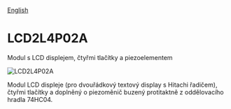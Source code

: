 
[English](./README.md)
<!--- module --->
# LCD2L4P02A
<!--- Emodule --->

<!--- subtitle ---> Modul s LCD displejem, čtyřmi tlačítky a piezoelementem <!--- Esubtitle --->

![LCD2L4P02A](/doc/img/LCD2L4P02A_QRcode.png)

<!--- description ---> Modul LCD displeje (pro dvouřádkový textový display s Hitachi řadičem), čtyřmi tlačítky a doplněný o piezoměnič buzený protitaktně z oddělovacího hradla 74HC04.<!--- Edescription --->
            